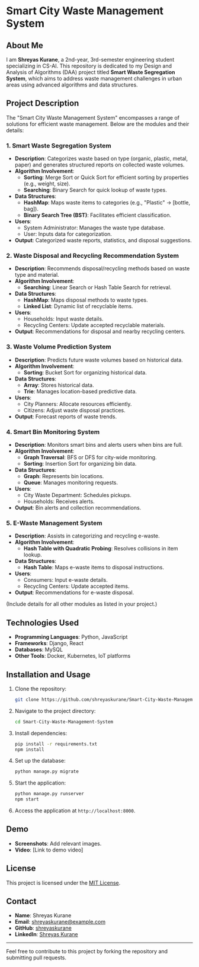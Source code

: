 # Smart City Waste Management System

## About Me
I am **Shreyas Kurane**, a 2nd-year, 3rd-semester engineering student specializing in CS-AI. This repository is dedicated to my Design and Analysis of Algorithms (DAA) project titled **Smart Waste Segregation System**, which aims to address waste management challenges in urban areas using advanced algorithms and data structures.

## Project Description
The "Smart City Waste Management System" encompasses a range of solutions for efficient waste management. Below are the modules and their details:

### 1. Smart Waste Segregation System
- **Description**: Categorizes waste based on type (organic, plastic, metal, paper) and generates structured reports on collected waste volumes.
- **Algorithm Involvement**:
  - **Sorting**: Merge Sort or Quick Sort for efficient sorting by properties (e.g., weight, size).
  - **Searching**: Binary Search for quick lookup of waste types.
- **Data Structures**:
  - **HashMap**: Maps waste items to categories (e.g., "Plastic" -> [bottle, bag]).
  - **Binary Search Tree (BST)**: Facilitates efficient classification.
- **Users**:
  - System Administrator: Manages the waste type database.
  - User: Inputs data for categorization.
- **Output**: Categorized waste reports, statistics, and disposal suggestions.

### 2. Waste Disposal and Recycling Recommendation System
- **Description**: Recommends disposal/recycling methods based on waste type and material.
- **Algorithm Involvement**:
  - **Searching**: Linear Search or Hash Table Search for retrieval.
- **Data Structures**:
  - **HashMap**: Maps disposal methods to waste types.
  - **Linked List**: Dynamic list of recyclable items.
- **Users**:
  - Households: Input waste details.
  - Recycling Centers: Update accepted recyclable materials.
- **Output**: Recommendations for disposal and nearby recycling centers.

### 3. Waste Volume Prediction System
- **Description**: Predicts future waste volumes based on historical data.
- **Algorithm Involvement**:
  - **Sorting**: Bucket Sort for organizing historical data.
- **Data Structures**:
  - **Array**: Stores historical data.
  - **Trie**: Manages location-based predictive data.
- **Users**:
  - City Planners: Allocate resources efficiently.
  - Citizens: Adjust waste disposal practices.
- **Output**: Forecast reports of waste trends.

### 4. Smart Bin Monitoring System
- **Description**: Monitors smart bins and alerts users when bins are full.
- **Algorithm Involvement**:
  - **Graph Traversal**: BFS or DFS for city-wide monitoring.
  - **Sorting**: Insertion Sort for organizing bin data.
- **Data Structures**:
  - **Graph**: Represents bin locations.
  - **Queue**: Manages monitoring requests.
- **Users**:
  - City Waste Department: Schedules pickups.
  - Households: Receives alerts.
- **Output**: Bin alerts and collection recommendations.

### 5. E-Waste Management System
- **Description**: Assists in categorizing and recycling e-waste.
- **Algorithm Involvement**:
  - **Hash Table with Quadratic Probing**: Resolves collisions in item lookup.
- **Data Structures**:
  - **Hash Table**: Maps e-waste items to disposal instructions.
- **Users**:
  - Consumers: Input e-waste details.
  - Recycling Centers: Update accepted items.
- **Output**: Recommendations for e-waste disposal.

(Include details for all other modules as listed in your project.)

## Technologies Used
- **Programming Languages**: Python, JavaScript
- **Frameworks**: Django, React
- **Databases**: MySQL
- **Other Tools**: Docker, Kubernetes, IoT platforms

## Installation and Usage
1. Clone the repository:
   ```bash
   git clone https://github.com/shreyaskurane/Smart-City-Waste-Management-System.git
   ```
2. Navigate to the project directory:
   ```bash
   cd Smart-City-Waste-Management-System
   ```
3. Install dependencies:
   ```bash
   pip install -r requirements.txt
   npm install
   ```
4. Set up the database:
   ```bash
   python manage.py migrate
   ```
5. Start the application:
   ```bash
   python manage.py runserver
   npm start
   ```
6. Access the application at `http://localhost:8000`.

## Demo
- **Screenshots**: Add relevant images.
- **Video**: [Link to demo video]

## License
This project is licensed under the [MIT License](LICENSE).

## Contact
- **Name**: Shreyas Kurane
- **Email**: shreyaskurane@example.com
- **GitHub**: [shreyaskurane](https://github.com/shreyaskurane)
- **LinkedIn**: [Shreyas Kurane](https://linkedin.com/in/shreyas-kurane)

---
Feel free to contribute to this project by forking the repository and submitting pull requests.

